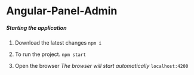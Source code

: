 # Angular-Panel-Admin
##### Starting the application
1. Download the latest changes
``` npm i ```

2. To run the project. 
```npm start ```

3. Open the browser
_The browser will start automatically_ ```localhost:4200```
